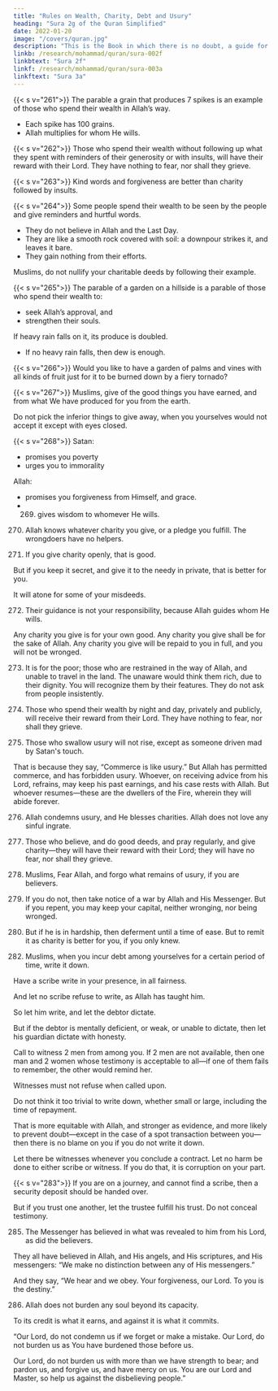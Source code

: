 ```yaml
---
title: "Rules on Wealth, Charity, Debt and Usury"
heading: "Sura 2g of the Quran Simplified"
date: 2022-01-20
image: "/covers/quran.jpg"
description: "This is the Book in which there is no doubt, a guide for the righteous."
linkb: /research/mohammad/quran/sura-002f
linkbtext: "Sura 2f"
linkf: /research/mohammad/quran/sura-003a
linkftext: "Sura 3a"
---
```



{{< s v="261">}} The parable a grain that produces 7 spikes is an example of those who spend their wealth in Allah’s way. 
- Each spike has 100 grains. 
- Allah multiplies for whom He wills.

{{< s v="262">}} Those who spend their wealth without following up what they spent with reminders of their generosity or with insults, will have their reward with their Lord. They have nothing to fear, nor shall they grieve.

{{< s v="263">}} Kind words and forgiveness are better than charity followed by insults. 

{{< s v="264">}} Some people spend their wealth to be seen by the people and give reminders and hurtful words. 
- They do not believe in Allah and the Last Day. 
- They are like a smooth rock covered with soil: a downpour strikes it, and leaves it bare. 
- They gain nothing from their efforts. 

Muslims, do not nullify your charitable deeds by following their example. 

{{< s v="265">}} The parable of a garden on a hillside is a parable of those who spend their wealth to:
- seek Allah’s approval, and
- strengthen their souls. 

If heavy rain falls on it, its produce is doubled. 
- If no heavy rain falls, then dew is enough.

{{< s v="266">}} Would you like to have a garden of palms and vines with all kinds of fruit just for it to be burned down by a fiery tornado? <!--  in it for him, and old age has stricken him, and he has weak children—then a tornado with fire batters it, and it burns down? --> <!-- Thus Allah makes clear the signs for you, so that you may reflect. -->


{{< s v="267">}} Muslims, give of the good things you have earned, and from what We have produced for you from the earth. 

Do not pick the inferior things to give away, when you yourselves would not accept it except with eyes closed.

{{< s v="268">}} Satan:
- promises you poverty
- urges you to immorality

Allah:
- promises you forgiveness from Himself, and grace. 
- 269. gives wisdom to whomever He wills. 

<!-- Whoever is given wisdom has been given much good. But none pays heed except those with insight. -->

270. Allah knows whatever charity you give, or a pledge you fulfill. The wrongdoers have no helpers.

271. If you give charity openly, that is good. 

But if you keep it secret, and give it to the needy in private, that is better for you. 

It will atone for some of your misdeeds.

272. Their guidance is not your responsibility, because Allah guides whom He wills. 

Any charity you give is for your own good. Any charity you give shall be for the sake of Allah. Any charity you give will be repaid to you in full, and you will not be wronged.

273. It is for the poor; those who are restrained in the way of Allah, and unable to travel in
the land. The unaware would think them rich, due to their dignity. You will recognize
them by their features. They do not ask from people insistently.


274. Those who spend their wealth by night and day, privately and publicly, will receive their reward from their Lord. They have nothing to fear, nor shall they grieve.

275. Those who swallow usury will not rise, except as someone driven mad by Satan's touch.

That is because they say, “Commerce is like usury.” But Allah has permitted commerce, and has forbidden usury. Whoever, on receiving advice from his Lord, refrains, may keep his past earnings, and his case rests with Allah. But whoever resumes—these are the dwellers of the Fire, wherein they will abide
forever.

276. Allah condemns usury, and He blesses charities. Allah does not love any sinful ingrate.

277. Those who believe, and do good deeds, and pray regularly, and give charity—they
will have their reward with their Lord; they will have no fear, nor shall they grieve.

278. Muslims,  Fear Allah, and forgo what remains of usury, if you are believers.

279. If you do not, then take notice of a war by Allah and His Messenger. But if you repent,
you may keep your capital, neither wronging, nor being wronged.

280. But if he is in hardship, then deferment until a time of ease. But to remit it as charity
is better for you, if you only knew.

<!-- 281. And guard yourselves against a Day when you will be returned to Allah; then each soul
will be rewarded fully for what it has earned, and they will not be wronged. -->

282. Muslims, when you incur debt among yourselves for a certain period of time, write it down.

Have a scribe write in your presence, in all fairness. 

And let no scribe refuse to write, as Allah has taught him. 

So let him write, and let the debtor dictate.<!--  And let him fear Allah, his Lord, and diminish nothing from it. --> 

But if the debtor is mentally deficient, or weak, or unable to dictate, then let his guardian dictate with honesty.

Call to witness 2 men from among you. If 2 men are not available, then one man and 2 women whose testimony is acceptable to all—if one of them fails to remember, the other would remind her. 

Witnesses must not refuse when called upon.

Do not think it too trivial to write down, whether small or large, including the time of repayment. 

That is more equitable with Allah, and stronger as evidence, and more likely to prevent doubt—except in the case of a spot
transaction between you—then there is no blame on you if you do not write it down. 

Let there be witnesses whenever you conclude a contract. Let no harm be done to either scribe or witness. If you do that, it is corruption on your part. 

{{< s v="283">}} If you are on a journey, and cannot find a scribe, then a security deposit should be handed over. 

But if you trust one another, let the trustee fulfill his trust. <!-- , and let him fear Allah, his Lord. -->Do not conceal testimony. 

<!-- Whoever conceals it is sinner at heart. Allah is aware of what you do. -->

<!-- {{< s v="284">}} To Allah belongs everything in the heavens and the earth. Whether you reveal what is
within yourselves, or conceal it, Allah will call you to account for it.  -->


285. The Messenger has believed in what was revealed to him from his Lord, as did the believers. 

They all have believed in Allah, and His angels, and His scriptures, and His messengers: “We make no distinction between any of His messengers.” 

And they say, “We hear and we obey. Your forgiveness, our Lord. To you is the destiny.”

286. Allah does not burden any soul beyond its capacity. 

To its credit is what it earns, and against it is what it commits. 

“Our Lord, do not condemn us if we forget or make a mistake. Our Lord, do not burden us as You have burdened those before us. 

Our Lord, do not burden us with more than we have strength to bear; and pardon us, and forgive us, and have mercy on us. You are our Lord and Master, so help us against the disbelieving people.”